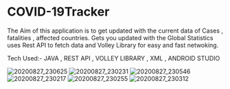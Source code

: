 # COVID-19Tracker

The Aim of this application is to get updated with the current data of Cases , fatalities , affected countries. 
Gets you updated with the Global Statistics uses Rest API to fetch data and Volley Library for easy and fast netwoking.

Tech Used:- JAVA , REST API , VOLLEY LIBRARY , XML , ANDROID STUDIO

![20200827_230625](https://user-images.githubusercontent.com/65950830/91476141-3345e080-e8ba-11ea-9e98-fd6a307858f0.jpg)
![20200827_230231](https://user-images.githubusercontent.com/65950830/91476156-36d96780-e8ba-11ea-9ed0-19698089b99e.jpg)
![20200827_230546](https://user-images.githubusercontent.com/65950830/91476158-3771fe00-e8ba-11ea-83f9-2b3c44f89b35.jpg)
![20200827_230217](https://user-images.githubusercontent.com/65950830/91476150-35a83a80-e8ba-11ea-8876-26a4522fc9ea.jpg)
![20200827_230255](https://user-images.githubusercontent.com/65950830/91476161-380a9480-e8ba-11ea-83f5-3520a67ac587.jpg)
![20200827_230312](https://user-images.githubusercontent.com/65950830/91476164-38a32b00-e8ba-11ea-9717-f80731a3122e.jpg)
